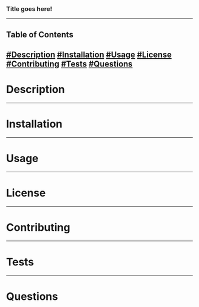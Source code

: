 ### Title goes here!
---
## Table of Contents

[#Description](#Description)
[#Installation](#Installation)
[#Usage](#Usage)
[#License](#License)
[#Contributing](#Contributing)
[#Tests](#Tests)
[#Questions](#Questions)
---
<a name="#Description"></a>
# Description

---
<a name="#Installation"></a>
# Installation

---
<a name="#Usage"></a>
# Usage

---
<a name="#License"></a>
# License

---
<a name="#Contributing"></a>
# Contributing

---
<a name="#Tests"></a>
# Tests

---
<a name="#Questions"></a>
# Questions

